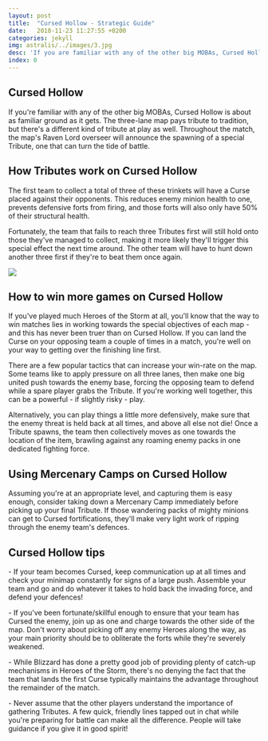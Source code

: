 ```yaml
---
layout: post
title:  "Cursed Hollow - Strategic Guide"
date:   2018-11-23 11:27:55 +0200
categories: jekyll
img: astralis/../images/3.jpg
desc: 'If you are familiar with any of the other big MOBAs, Cursed Hollow is about as familiar ground as it gets. The three-lane map pays tribute to tradition, but there is a different kind of tribute at play as well. Throughout the match, the map is Raven Lord overseer will announce the spawning of a special Tribute, one that can turn the tide of battle.'
index: 0
---
```

<article>
<h1 class="post-header">Cursed Hollow</h1>
<p class="post-intro">If you're familiar with any of the other big MOBAs, Cursed Hollow is about as familiar ground as it gets. The three-lane map pays tribute to tradition, but there's a different kind of tribute at play as well. Throughout the match, the map's Raven Lord overseer will announce the spawning of a special Tribute, one that can turn the tide of battle.</p>

<h2>How Tributes work on Cursed Hollow</h2>

<p>The first team to collect a total of three of these trinkets will have a Curse placed against their opponents. This reduces enemy minion health to one, prevents defensive forts from firing, and those forts will also only have 50% of their structural health.</p>

<p>Fortunately, the team that fails to reach three Tributes first will still hold onto those they've managed to collect, making it more likely they'll trigger this special effect the next time around. The other team will have to hunt down another three first if they're to beat them once again.</p>
<img src="{{ site.baseurl }}/images/3.jpg">
<h2>How to win more games on Cursed Hollow</h2>

<p>If you've played much Heroes of the Storm at all, you'll know that the way to win matches lies in working towards the special objectives of each map - and this has never been truer than on Cursed Hollow. If you can land the Curse on your opposing team a couple of times in a match, you're well on your way to getting over the finishing line first.</p>

<p>There are a few popular tactics that can increase your win-rate on the map. Some teams like to apply pressure on all three lanes, then make one big united push towards the enemy base, forcing the opposing team to defend while a spare player grabs the Tribute. If you're working well together, this can be a powerful - if slightly risky - play.</p>

<p>Alternatively, you can play things a little more defensively, make sure that the enemy threat is held back at all times, and above all else not die! Once a Tribute spawns, the team then collectively moves as one towards the location of the item, brawling against any roaming enemy packs in one dedicated fighting force.</p>


<h2>Using Mercenary Camps on Cursed Hollow</h2>

<p>Assuming you're at an appropriate level, and capturing them is easy enough, consider taking down a Mercenary Camp immediately before picking up your final Tribute. If those wandering packs of mighty minions can get to Cursed fortifications, they'll make very light work of ripping through the enemy team's defences.</p>

<h2>Cursed Hollow tips</h2>

<p>- If your team becomes Cursed, keep communication up at all times and check your minimap constantly for signs of a large push. Assemble your team and go and do whatever it takes to hold back the invading force, and defend your defences!</p>

<p>- If you've been fortunate/skillful enough to ensure that your team has Cursed the enemy, join up as one and charge towards the other side of the map. Don't worry about picking off any enemy Heroes along the way, as your main priority should be to obliterate the forts while they're severely weakened.</p>

<p>- While Blizzard has done a pretty good job of providing plenty of catch-up mechanisms in Heroes of the Storm, there's no denying the fact that the team that lands the first Curse typically maintains the advantage throughout the remainder of the match.</p>

<p>- Never assume that the other players understand the importance of gathering Tributes. A few quick, friendly lines tapped out in chat while you're preparing for battle can make all the difference. People will take guidance if you give it in good spirit!</p>
</article>